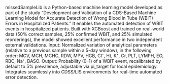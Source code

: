 missedSampleLib is a Python-based machine learning model developed as part of the study “Development and Validation of a CDS-Based Machine Learning Model for Accurate Detection of Wrong Blood in Tube (WBIT) Errors in Hospitalized Patients.”
It enables the automated detection of WBIT events in hospitalized patients. Built with XGBoost and trained on real-world data (50% correct samples, 25% confirmed WBIT, and 25% simulated reorderings), the model showed excellent performance in two independent external validations.
Input: Normalized variation of analytical parameters (relative to a previous sample within a 5-day window), in the following order:
MCV, MCH, MCHC, RDW, MPV, HGB, Cl⁻, Ht, K⁺, Cr, PLT, LYMPH, EO, RBC, Na⁺, BASO.
Output: Probability (0–1) of a WBIT event, recalibrated by default to 5% prevalence, adjustable via pi_target for local epidemiology.
Integrates seamlessly into CDSS/LIS environments for real-time automated error detection.
